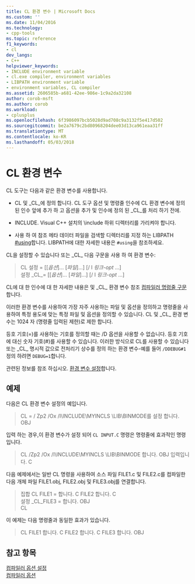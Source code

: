```yaml
---
title: CL 환경 변수 | Microsoft Docs
ms.custom: ''
ms.date: 11/04/2016
ms.technology:
- cpp-tools
ms.topic: reference
f1_keywords:
- cl
dev_langs:
- C++
helpviewer_keywords:
- INCLUDE environment variable
- cl.exe compiler, environment variables
- LIBPATH environment variable
- environment variables, CL compiler
ms.assetid: 2606585b-a681-42ee-986e-1c9a2da32108
author: corob-msft
ms.author: corob
ms.workload:
- cplusplus
ms.openlocfilehash: 6f3986097bcb5028d9ad708c9a3132f5e417d502
ms.sourcegitcommit: be2a7679c2bd80968204dee03d13ca961eaa31ff
ms.translationtype: MT
ms.contentlocale: ko-KR
ms.lasthandoff: 05/03/2018
---
```

# <a name="cl-environment-variables"></a>CL 환경 변수

CL 도구는 다음과 같은 환경 변수를 사용합니다.

- CL 및 \_CL\_에 정의 합니다. CL 도구 옵션 및 명령줄 인수에 CL 환경 변수에 정의 된 인수 앞에 추가 하 고 옵션을 추가 및 인수에 정의 된 \_CL\_를 처리 하기 전에.

- INCLUDE. Visual C++ 설치의 \include 하위 디렉터리를 가리켜야 합니다.

- 사용 하 여 참조 메타 데이터 파일을 검색할 디렉터리를 지정 하는 LIBPATH [#using](../../preprocessor/hash-using-directive-cpp.md)합니다. LIBPATH에 대한 자세한 내용은 `#using`을 참조하세요.

CL을 설정할 수 있습니다 또는 \_CL\_ 다음 구문을 사용 하 여 환경 변수:

> CL 설정 = [[*옵션*]... [*파일*]...] [/ l *링크-opt* ...]  
> 설정 \_CL\_= [[*옵션*]... [*파일*]...] [/ l *링크-opt* ...]

CL에 대 한 인수에 대 한 자세한 내용은 및 \_CL\_ 환경 변수 참조 [컴파일러 명령줄 구문](../../build/reference/compiler-command-line-syntax.md)합니다.

이러한 환경 변수를 사용하여 가장 자주 사용하는 파일 및 옵션을 정의하고 명령줄을 사용하여 특정 용도에 맞는 특정 파일 및 옵션을 정의할 수 있습니다. CL 및 \_CL\_ 환경 변수는 1024 자 (명령줄 입력된 제한)로 제한 합니다.

등호 기호(=)를 사용하는 기호를 정의할 때는 /D 옵션을 사용할 수 없습니다. 등호 기호에 대신 숫자 기호(#)를 사용할 수 있습니다. 이러한 방식으로 CL를 사용할 수 있습니다 또는 \_CL\_ 명시적 값으로 전처리기 상수를 정의 하는 환경 변수-예를 들어 `/DDEBUG#1` 정의 하려면 `DEBUG=1`합니다.

관련된 정보를 참조 하십시오. [환경 변수 설정](../../build/setting-the-path-and-environment-variables-for-command-line-builds.md)합니다.

## <a name="examples"></a>예제

다음은 CL 환경 변수 설정의 예입니다.

> CL = / Zp2 /Ox /I\INCLUDE\MYINCLS \LIB\BINMODE를 설정 합니다. OBJ

입력 하는 경우,이 환경 변수가 설정 되어 `CL INPUT.C` 명령은 명령줄에 효과적인 명령입니다.

> CL /Zp2 /Ox /I\INCLUDE\MYINCLS \LIB\BINMODE 합니다. OBJ 입력입니다. C

다음 예제에서는 일반 CL 명령을 사용하여 소스 파일 FILE1.c 및 FILE2.c를 컴파일한 다음 개체 파일 FILE1.obj, FILE2.obj 및 FILE3.obj를 연결합니다.

> 집합 CL FILE1 = 합니다. C FILE2 합니다. C  
> 설정 \_CL\_FILE3 = 합니다. OBJ  
> CL  

이 예제는 다음 명령줄과 동일한 효과가 있습니다.

> CL FILE1 합니다. C FILE2 합니다. C FILE3 합니다. OBJ

## <a name="see-also"></a>참고 항목

[컴파일러 옵션 설정](../../build/reference/setting-compiler-options.md)   
[컴파일러 옵션](../../build/reference/compiler-options.md)
